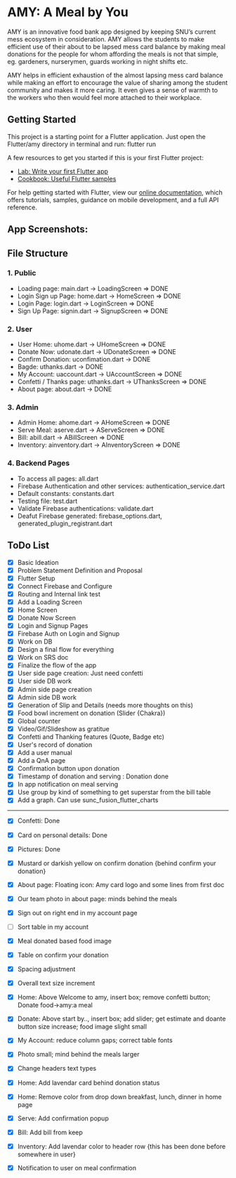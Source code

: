 # AMY: A Meal by You

AMY is an innovative food bank app designed by keeping SNU’s current mess ecosystem in consideration. AMY allows the students to make efficient use of their about to be lapsed mess card balance by making meal donations for the people for whom affording the meals is not that simple, eg. gardeners, nurserymen, guards working in night shifts etc.

AMY helps in efficient exhaustion of the almost lapsing mess card balance while making an effort to encourage the value of sharing among the student community and makes it more caring. It even gives a sense of warmth to the workers who then would feel more attached to their workplace. 

## Getting Started

This project is a starting point for a Flutter application. Just open the Flutter/amy directory in terminal and run: flutter run

A few resources to get you started if this is your first Flutter project:

- [Lab: Write your first Flutter app](https://flutter.dev/docs/get-started/codelab)
- [Cookbook: Useful Flutter samples](https://flutter.dev/docs/cookbook)

For help getting started with Flutter, view our
[online documentation](https://flutter.dev/docs), which offers tutorials,
samples, guidance on mobile development, and a full API reference.

## App Screenshots:


## File Structure
### 1. Public
* Loading page: main.dart -> LoadingScreen => DONE
* Login Sign up Page: home.dart -> HomeScreen => DONE
* Login Page: login.dart -> LoginScreen => DONE
* Sign Up Page: signin.dart -> SignupScreen => DONE

### 2. User
* User Home: uhome.dart -> UHomeScreen => DONE
* Donate Now: udonate.dart -> UDonateScreen => DONE
* Confirm Donation: uconfimation.dart -> DONE
* Bagde: uthanks.dart -> DONE
* My Account: uaccount.dart -> UAccountScreen => DONE
* Confetti / Thanks page: uthanks.dart -> UThanksScreen => DONE
* About page: about.dart -> DONE

### 3. Admin
* Admin Home: ahome.dart -> AHomeScreen => DONE
* Serve Meal: aserve.dart -> AServeScreen => DONE
* Bill: abill.dart -> ABillScreen => DONE
* Inventory: ainventory.dart -> AInventoryScreen => DONE

### 4. Backend Pages
* To access all pages: all.dart
* Firebase Authentication and other services: authentication_service.dart
* Default constants: constants.dart
* Testing file: test.dart
* Validate Firebase authentications: validate.dart
* Deafut Firebase generated: firebase_options.dart, generated_plugin_registrant.dart

## ToDo List
- [X] Basic Ideation
- [X] Problem Statement Definition and Proposal
- [X] Flutter Setup
- [X] Connect Firebase and Configure
- [X] Routing and Internal link test
- [X] Add a Loading Screen
- [X] Home Screen
- [X] Donate Now Screen
- [X] Login and Signup Pages
- [X] Firebase Auth on Login and Signup
- [X] Work on DB
- [X] Design a final flow for everything
- [X] Work on SRS doc
- [X] Finalize the flow of the app
- [X] User side page creation: Just need confetti 
- [X] User side DB work
- [X] Admin side page creation
- [X] Admin side DB work
- [X] Generation of Slip and Details (needs more thoughts on this)
- [X] Food bowl increment on donation (Slider {Chakra})
- [X] Global counter
- [X] Video/Gif/Slideshow as gratitue
- [X] Confetti and Thanking features (Quote, Badge etc)
- [X] User's record of donation
- [X] Add a user manual
- [X] Add a QnA page
- [X] Confirmation button upon donation
- [X] Timestamp of donation and serving : Donation done
- [X] In app notification on meal serving
- [X] Use group by kind of something to get superstar from the bill table
- [X] Add a graph. Can use sunc_fusion_flutter_charts
--------------------------
- [X] Confetti: Done
- [X] Card on personal details: Done 
- [X] Pictures: Done
- [X] Mustard or darkish yellow on confirm donation {behind confirm your donation}
- [X] About page: Floating icon: Amy card logo and some lines from first doc
- [X] Our team photo in about page: minds behind the meals
- [X] Sign out on right end in my account page
- [ ] Sort table in my account
- [X] Meal donated based food image
- [X] Table on confirm your donation
- [X] Spacing adjustment
- [X] Overall text size increment
- [X] Home: Above Welcome to amy, insert box; remove confetti button; Donate food->amy:a meal
- [X] Donate: Above start by.., insert box; add slider; get estimate and doante button size increase; food image slight small
- [X] My Account: reduce column gaps; correct table fonts
- [X] Photo small; mind behind the meals larger
- [X] Change headers text types
- [X] Home: Add lavendar card behind donation status
- [X] Home: Remove color from drop down breakfast, lunch, dinner in home page
- [X] Serve: Add confirmation popup
- [X] Bill: Add bill from keep
- [X] Inventory: Add lavendar color to header row {this has been done before somewhere in user}
- [X] Notification to user on meal confirmation



